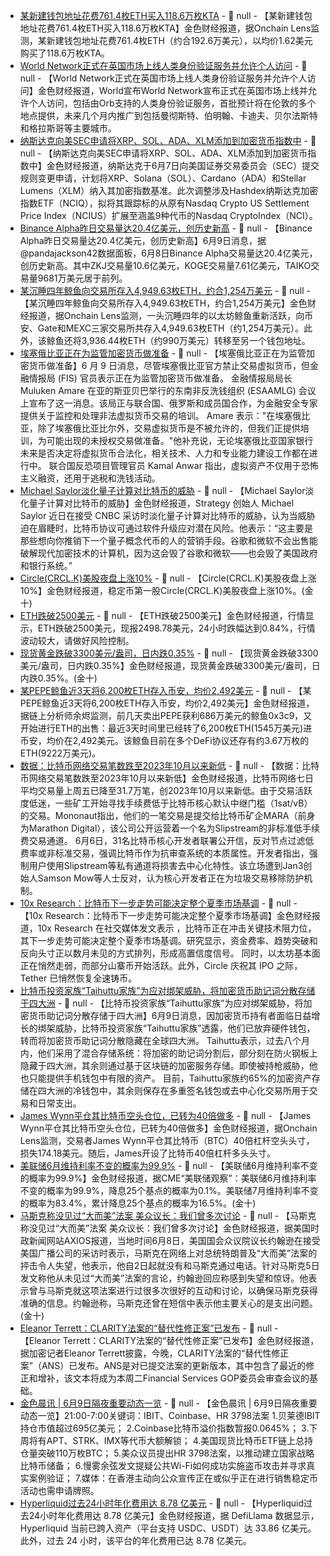 - [某新建钱包地址花费761.4枚ETH买入118.6万枚KTA](https://x.com/OnchainLens/status/1931886059924881625) - 📰 null - 【某新建钱包地址花费761.4枚ETH买入118.6万枚KTA】金色财经报道，据Onchain Lens监测，某新建钱包地址花费761.4枚ETH（约合192.6万美元），以均价1.62美元购买了118.6万枚KTA。
- [World Network正式在英国市场上线人类身份验证服务并允许个人访问](https://world.org/zh-cn/blog/announcements/world-launches-in-the-uk) - 📰 null - 【World Network正式在英国市场上线人类身份验证服务并允许个人访问】金色财经报道，World宣布World Network宣布正式在英国市场上线并允许个人访问，包括由Orb支持的人类身份验证服务，首批预计将在伦敦的多个地点提供，未来几个月内推广到包括曼彻斯特、伯明翰、卡迪夫、贝尔法斯特和格拉斯哥等主要城市。
- [纳斯达克向美SEC申请将XRP、SOL、ADA、XLM添加到加密货币指数中](https://www.cryptotimes.io/2025/06/07/nasdaq-adds-xrp-sol-ada-xlm-to-crypto-index/) - 📰 null - 【纳斯达克向美SEC申请将XRP、SOL、ADA、XLM添加到加密货币指数中】金色财经报道，纳斯达克于6月7日向美国证券交易委员会（SEC）提交规则变更申请，计划将XRP、Solana（SOL）、Cardano（ADA）和Stellar Lumens（XLM）纳入其加密指数基准。此次调整涉及Hashdex纳斯达克加密指数ETF（NCIQ），拟将其跟踪标的从原有Nasdaq Crypto US Settlement Price Index（NCIUS）扩展至涵盖9种代币的Nasdaq CryptoIndex（NCI）。
- [Binance Alpha昨日交易量达20.4亿美元，创历史新高](https://dune.com/pandajackson42/binance-alpha-20-purchase-dex-tokens-directly-on-binance-cex) - 📰 null - 【Binance Alpha昨日交易量达20.4亿美元，创历史新高】6月9日消息，据@pandajackson42数据面板，6月8日Binance Alpha交易量达20.4亿美元，创历史新高。其中ZKJ交易量10.6亿美元，KOGE交易量7.61亿美元，TAIKO交易量9681万美元居于前列。
- [某沉睡四年鲸鱼向交易所存入4,949.63枚ETH，约合1,254万美元](https://x.com/OnchainLens/status/1931878914609250577) - 📰 null - 【某沉睡四年鲸鱼向交易所存入4,949.63枚ETH，约合1,254万美元】金色财经报道，据Onchain Lens监测，一头沉睡四年的以太坊鲸鱼重新活跃，向币安、Gate和MEXC三家交易所共存入4,949.63枚ETH（约1,254万美元）。此外，该鲸鱼还将3,936.44枚ETH（约990万美元）转移至另一个钱包地址。
- [埃塞俄比亚正在为监管加密货币做准备]() - 📰 null - 【埃塞俄比亚正在为监管加密货币做准备】6 月 9 日消息，尽管埃塞俄比亚官方禁止交易虚拟货币，但金融情报局 (FIS) 官员表示正在为监管加密货币做准备。 
金融情报局局长 Muluken Amare 在亚的斯亚贝巴举行的东南非反洗钱组织 (ESAAMLG) 会议上宣布了这一消息。该局正与联合国、俄罗斯和成员国合作，为金融安全专家提供关于监控和处理非法虚拟货币交易的培训。 
Amare 表示："在埃塞俄比亚，除了埃塞俄比亚比尔外，交易虚拟货币是不被允许的，但我们正提供培训，为可能出现的未授权交易做准备。"他补充说，无论埃塞俄比亚国家银行未来是否决定将虚拟货币合法化，相关技术、人力和专业能力建设工作都在进行中。 
联合国反恐项目管理官员 Kamal Anwar 指出，虚拟资产不仅用于恐怖主义融资，还用于逃税和洗钱活动。
- [Michael Saylor淡化量子计算对比特币的威胁](https://www.coindesk.com/markets/2025/06/08/asia-morning-briefing-michael-saylor-downplays-btcs-quantum-threat) - 📰 null - 【Michael Saylor淡化量子计算对比特币的威胁】金色财经报道，Strategy 创始人 Michael Saylor 近日在接受 CNBC 采访时淡化量子计算对比特币的威胁，认为当威胁迫在眉睫时，比特币协议可通过软件升级应对潜在风险。他表示：“这主要是那些想向你推销下一个量子概念代币的人的营销手段。谷歌和微软不会出售能破解现代加密技术的计算机，因为这会毁了谷歌和微软——也会毁了美国政府和银行系统。”
- [Circle(CRCL.K)美股夜盘上涨10%]() - 📰 null - 【Circle(CRCL.K)美股夜盘上涨10%】金色财经报道，稳定币第一股Circle(CRCL.K)美股夜盘上涨10%。(金十)
- [ETH跌破2500美元]() - 📰 null - 【ETH跌破2500美元】金色财经报道，行情显示，ETH跌破2500美元，现报2498.78美元，24小时跌幅达到0.84%，行情波动较大，请做好风险控制。
- [现货黄金跌破3300美元/盎司，日内跌0.35%]() - 📰 null - 【现货黄金跌破3300美元/盎司，日内跌0.35%】金色财经报道，现货黄金跌破3300美元/盎司，日内跌0.35%。(金十)
- [某PEPE鲸鱼近3天将6,200枚ETH存入币安，均价2,492美元](https://x.com/EmberCN/status/1931872345964368367) - 📰 null - 【某PEPE鲸鱼近3天将6,200枚ETH存入币安，均价2,492美元】金色财经报道，据链上分析师余烬监测，前几天卖出PEPE获利686万美元的鲸鱼0x3c9，又开始进行ETH的出售：最近3天时间里已经转了6,200枚ETH(1545万美元)进币安，均价在2,492美元。该鲸鱼目前在多个DeFi协议还存有约3.67万枚的ETH(9222万美元)。
- [数据：比特币网络交易笔数跌至2023年10月以来新低](https://www.theblock.co/post/357389/bitcoin-network-transactions-activity-reaches-lowest-level-since-oct-2023) - 📰 null - 【数据：比特币网络交易笔数跌至2023年10月以来新低】金色财经报道，比特币网络七日平均交易量上周五已降至31.7万笔，创2023年10月以来新低。由于交易活跃度低迷，一些矿工开始寻找手续费低于比特币核心默认中继门槛（1sat/vB）的交易。Mononaut指出，他们的一笔交易是提交给比特币矿企MARA（前身为Marathon Digital），该公司公开运营着一个名为Slipstream的非标准低手续费交易通道。 
6月6日，31名比特币核心开发者联署公开信，反对节点过滤低费率或非标准交易，强调比特币作为抗审查系统的本质属性。开发者指出，强制用户使用Slipstream等私有通道将损害去中心化特性。该立场遭到Jan3创始人Samson Mow等人士反对，认为核心开发者正在为垃圾交易移除防护机制。
- [10x Research：比特币下一步走势可能决定整个夏季市场基调]() - 📰 null - 【10x Research：比特币下一步走势可能决定整个夏季市场基调】金色财经报道，10x Research 在社交媒体发文表示 ，比特币正在冲击关键技术阻力位，其下一步走势可能决定整个夏季市场基调。研究显示，资金费率、趋势突破和反向头寸正以数月未见的方式排列，形成高置信度信号。 
同时，以太坊基本面正在悄然走弱，而部分山寨币开始活跃。此外，Circle 庆祝其 IPO 之际，Tether 已悄然恢复全速铸币。
- [比特币投资家族“Taihuttu家族”为应对绑架威胁，将加密货币助记词分散存储于四大洲](https://cryptonews.com/news/bitcoin-family-hides-crypto-seed-phrases-across-four-continents-after-kidnapping-threats/) - 📰 null - 【比特币投资家族“Taihuttu家族”为应对绑架威胁，将加密货币助记词分散存储于四大洲】6月9日消息，因加密货币持有者面临日益增长的绑架威胁，比特币投资家族“Taihuttu家族”透露，他们已放弃硬件钱包，转而将加密货币助记词分散隐藏在全球四大洲。 
Taihuttu表示，过去八个月内，他们采用了混合存储系统：将加密的助记词分割后，部分刻在防火钢板上隐藏于四大洲，其余则通过基于区块链的加密服务存储。即使被持枪威胁，他也只能提供手机钱包中有限的资产。 
目前，Taihuttu家族约65%的加密资产存储在四大洲的冷钱包中，其余则保存在多重签名钱包或去中心化交易所用于交易和日常支出。
- [James Wynn平仓其比特币空头仓位，已转为40倍做多](https://x.com/OnchainLens/status/1931862985582264777) - 📰 null - 【James Wynn平仓其比特币空头仓位，已转为40倍做多】金色财经报道，据Onchain Lens监测，交易者James Wynn平仓其比特币（BTC）40倍杠杆空头头寸，损失174.18美元。随后，James开设了比特币40倍杠杆多头头寸。
- [美联储6月维持利率不变的概率为99.9%]() - 📰 null - 【美联储6月维持利率不变的概率为99.9%】金色财经报道，据CME“美联储观察”：美联储6月维持利率不变的概率为99.9%，降息25个基点的概率为0.1%。美联储7月维持利率不变的概率为83.4%，累计降息25个基点的概率为16.5%。(金十)
- [马斯克称没见过“大而美”法案 美众议长：我们曾多次讨论]() - 📰 null - 【马斯克称没见过“大而美”法案 美众议长：我们曾多次讨论】金色财经报道，据美国时政新闻网站AXIOS报道，当地时间6月8日，美国国会众议院议长约翰逊在接受美国广播公司的采访时表示，马斯克在网络上对总统特朗普及“大而美”法案的抨击令人失望，他表示，他自2日起就没有和马斯克通过电话。针对马斯克5日发文称他从未见过“大而美”法案的言论，约翰逊回应称感到失望和惊讶。他表示曾与马斯克就这项法案进行过很多次很好的互动和讨论，以确保马斯克获得准确的信息。约翰逊称，马斯克还曾在短信中表示他主要关心的是支出问题。(金十)
- [Eleanor Terrett：CLARITY法案的“替代性修正案”已发布](https://x.com/EleanorTerrett/status/1931845220372455778) - 📰 null - 【Eleanor Terrett：CLARITY法案的“替代性修正案”已发布】金色财经报道，据加密记者Eleanor Terrett披露，今晚，CLARITY法案的“替代性修正案”（ANS）已发布。ANS是对已提交法案的更新版本，其中包含了最近的修正和增补，该文本将成为本周二Financial Services GOP委员会审查会议的基础。
- [金色晨讯 | 6月9日隔夜重要动态一览]() - 📰 null - 【金色晨讯 | 6月9日隔夜重要动态一览】21:00-7:00关键词：IBIT、Coinbase、HR 3798法案 
1.贝莱德IBIT持仓市值超过695亿美元； 
2.Coinbase比特币溢价指数暂报0.0645%； 
3.下周将有APT、STRK、IMX等代币大额解锁； 
4.美国现货比特币ETF链上总持仓量突破110万枚BTC； 
5.美众议员提出HR 3798法案，以推动建立国家战略比特币储备​； 
6.慢雾余弦发文提疑公共Wi-Fi如何成功实施盗币攻击并寻求真实案例验证； 
7.媒体：在香港主动向公众宣传正在或似乎正在进行销售稳定币活动也需申请牌照。
- [Hyperliquid过去24小时年化费用达 8.78 亿美元]() - 📰 null - 【Hyperliquid过去24小时年化费用达 8.78 亿美元】金色财经报道，据 DefiLlama 数据显示，Hyperliquid 当前已跨入资产（平台支持 USDC、USDT）达 33.86 亿美元。 
此外，过去 24 小时，该平台的年化费用已达 8.78 亿美元。
